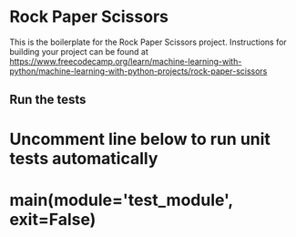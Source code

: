 # Rock Paper Scissors

This is the boilerplate for the Rock Paper Scissors project. Instructions for building your project can be found at https://www.freecodecamp.org/learn/machine-learning-with-python/machine-learning-with-python-projects/rock-paper-scissors

## Run the tests

# Uncomment line below to run unit tests automatically

# main(module='test_module', exit=False)
